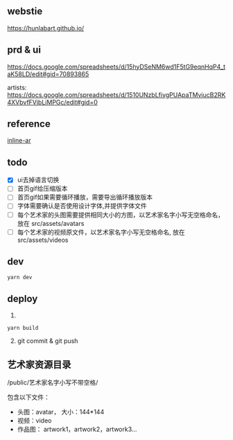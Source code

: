 ## webstie

https://hunlabart.github.io/

## prd & ui
https://docs.google.com/spreadsheets/d/15hyDSeNM6wd1F5tG9eqnHqP4_taK58LD/edit#gid=70893865


artists: https://docs.google.com/spreadsheets/d/1510UNzbLfiygPUApaTMvjucB2RK4XVbvfFVjbLiMPGc/edit#gid=0

## reference

[inline-ar](https://www.8thwall.com/8thwall/inline-ar/code/) 

## todo

- [x] ui去掉语言切换  
- [ ] 首页gif给压缩版本
- [ ] 首页gif如果需要循环播放，需要导出循环播放版本
- [ ] 字体需要确认是否使用设计字体,并提供字体文件
- [ ] 每个艺术家的头图需要提供相同大小的方图，以艺术家名字小写无空格命名，放在 src/assets/avatars
- [ ] 每个艺术家的视频原文件，以艺术家名字小写无空格命名, 放在 src/assets/videos

## dev

```
yarn dev
```

## deploy

1. 
```
yarn build
```

2. git commit & git push 

## 艺术家资源目录

/public/艺术家名字小写不带空格/

包含以下文件：
- 头图：avatar， 大小：144*144
- 视频：video
- 作品图： artwork1，artwork2，artwork3...

